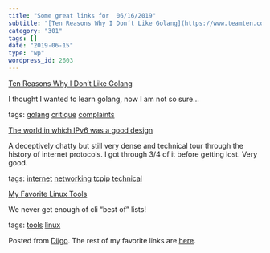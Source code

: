 ```yaml
---
title: "Some great links for  06/16/2019"
subtitle: "[Ten Reasons Why I Don’t Like Golang](https://www.teamten.com/lawrence/writings/why-i-dont-like-go.h..."
category: "301"
tags: []
date: "2019-06-15"
type: "wp"
wordpress_id: 2603
---
```

[Ten Reasons Why I Don’t Like Golang](https://www.teamten.com/lawrence/writings/why-i-dont-like-go.html) 

I thought I wanted to learn golang, now I am not so sure…

 tags: [golang](https://www.diigo.com/user/pitosalas/golang) [critique](https://www.diigo.com/user/pitosalas/critique) [complaints](https://www.diigo.com/user/pitosalas/complaints)

 [The world in which IPv6 was a good design](https://apenwarr.ca/log/20170810) 

A deceptively chatty but still very dense and technical tour through the history of internet protocols. I got through 3/4 of it before getting lost. Very good. 

 tags: [internet](https://www.diigo.com/user/pitosalas/internet) [networking](https://www.diigo.com/user/pitosalas/networking) [tcpip](https://www.diigo.com/user/pitosalas/tcpip) [technical](https://www.diigo.com/user/pitosalas/technical)

 [My Favorite Linux Tools](https://dev.to/antjanus/my-favorite-linux-tools-12be?utm_source=digest_mailer&utm_medium=email&utm_campaign=digest_email) 

We never get enough of cli “best of” lists!

 tags: [tools](https://www.diigo.com/user/pitosalas/tools) [linux](https://www.diigo.com/user/pitosalas/linux)

Posted from [Diigo](https://www.diigo.com). The rest of my favorite links are [here](https://www.diigo.com/user/pitosalas).